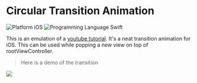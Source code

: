 # Circular Transition Animation

![Platform iOS](https://img.shields.io/badge/Platform-iOS-blue.svg) ![Programming Language Swift](https://img.shields.io/badge/Programming_Language-Swift-orange.svg)


This is an emulation of a [youtube tutorial](https://www.youtube.com/channel/UCysEngjfeIYapEER9K8aikw). It's a neat transition animation for iOS. This can be used while popping a new view on top of rootViewController.




> Here is a demo of the transition

![](http://i.giphy.com/3oriO6Pj33Dws1lwJO.gif)
